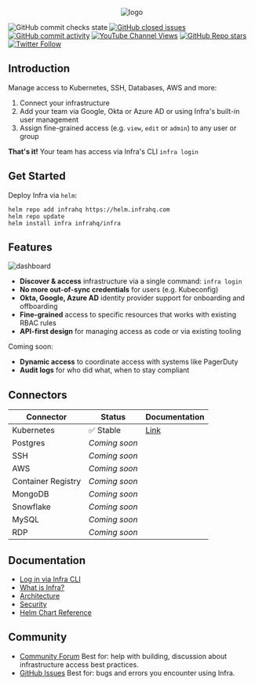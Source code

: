 <p align="center">
  <picture>
    <source media="(prefers-color-scheme: dark)" srcset="https://user-images.githubusercontent.com/251292/179072134-f520904a-ccb8-44aa-9ca0-cecfa4eabe11.svg">
    <img alt="logo" src="https://user-images.githubusercontent.com/251292/179072481-45a81045-161b-4491-8578-5f5a386a9b18.svg">
  </picture>
</p>

![GitHub commit checks state](https://img.shields.io/github/checks-status/infrahq/infra/main?label=Build) [![GitHub closed issues](https://img.shields.io/github/issues-closed/infrahq/infra?color=green)](https://github.com/infrahq/infra/issues) [![GitHub commit activity](https://img.shields.io/github/commit-activity/m/infrahq/infra)](https://github.com/infrahq/infra/commits/main) [![YouTube Channel Views](https://img.shields.io/youtube/channel/views/UCft1MzQs2BJdW8BIUu6WJkw?style=social)](https://www.youtube.com/channel/UCft1MzQs2BJdW8BIUu6WJkw) [![GitHub Repo stars](https://img.shields.io/github/stars/infrahq/infra?style=social)](https://github.com/infrahq/infra/stargazers) [![Twitter Follow](https://img.shields.io/twitter/follow/infrahq?style=social)](https://twitter.com/infrahq)

## Introduction

Manage access to Kubernetes, SSH, Databases, AWS and more:

1. Connect your infrastructure
2. Add your team via Google, Okta or Azure AD or using Infra's built-in user management
3. Assign fine-grained access (e.g. `view`, `edit` or `admin`) to any user or group

**That's it!** Your team has access via Infra's CLI `infra login`

## Get Started

Deploy Infra via `helm`:

```
helm repo add infrahq https://helm.infrahq.com
helm repo update
helm install infra infrahq/infra
```

## Features

![dashboard](https://user-images.githubusercontent.com/251292/179054958-cba0e177-dd35-42ea-ad28-a6c8a79e697a.png)

- **Discover & access** infrastructure via a single command: `infra login`
- **No more out-of-sync credentials** for users (e.g. Kubeconfig)
- **Okta, Google, Azure AD** identity provider support for onboarding and offboarding
- **Fine-grained** access to specific resources that works with existing RBAC rules
- **API-first design** for managing access as code or via existing tooling

Coming soon:

- **Dynamic access** to coordinate access with systems like PagerDuty
- **Audit logs** for who did what, when to stay compliant

## Connectors

| Connector          | Status        | Documentation                                          |
| ------------------ | ------------- | ------------------------------------------------------ |
| Kubernetes         | ✅ Stable     | [Link](https://infrahq.com/docs/connectors/kubernetes) |
| Postgres           | _Coming soon_ |                                                        |
| SSH                | _Coming soon_ |                                                        |
| AWS                | _Coming soon_ |                                                        |
| Container Registry | _Coming soon_ |                                                        |
| MongoDB            | _Coming soon_ |                                                        |
| Snowflake          | _Coming soon_ |                                                        |
| MySQL              | _Coming soon_ |                                                        |
| RDP                | _Coming soon_ |                                                        |

## Documentation

- [Log in via Infra CLI](https://infrahq.com/docs/configuration/logging-in)
- [What is Infra?](https://infrahq.com/docs/getting-started/what-is-infra)
- [Architecture](https://infrahq.com/docs/reference/architecture)
- [Security](https://infrahq.com/docs/reference/security)
- [Helm Chart Reference](https://infrahq.com/docs/reference/helm-reference)

## Community

- [Community Forum](https://github.com/infrahq/infra/discussions) Best for: help with building, discussion about infrastructure access best practices.
- [GitHub Issues](https://github.com/infrahq/infra/issues) Best for: bugs and errors you encounter using Infra.

